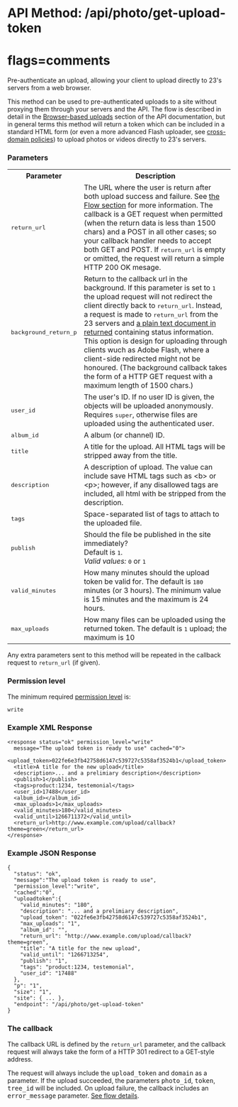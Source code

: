 # API Method: /api/photo/get-upload-token
# flags=comments

Pre-authenticate an upload, allowing your client to upload directly to 23's servers from a web browser.

This method can be used to pre-authenticated uploads to a site without proxying them through your servers and the API. The flow is described in detail in the <a href="browser-based-uploads">Browser-based uploads</a> section of the API documentation, but in general terms this method will return a token which can be included in a standard HTML form (or even a more advanced Flash uploader, see [cross-domain policies](crossdomain)) to upload photos or videos directly to 23's servers.


### Parameters

<table class="pretty">
  <tr><th>Parameter</th><th>Description</th></tr>
  <tr><td><tt>return_url</tt></td><td>The URL where the user is return after both upload success and failure. See <a href="#flow">the Flow section</a> for more information. The callback is a GET request when permitted (when the return data is less than 1500 chars) and a POST in all other cases; so your callback handler needs to accept both GET and POST. If <tt>return_url</tt> is empty or omitted, the request will return a simple HTTP 200 OK mesage. </td></tr>
  <tr><td><tt>background_return_p</tt></td><td>Return to the callback url in the background. If this parameter is set to <tt>1</tt> the upload request will not redirect the client directly back to <tt>return_url</tt>. Instead, a request is made to <tt>return_url</tt> from the 23 servers and <a href="photo-redeem-upload-token">a plain text document in returned</a> containing status information. This option is design for uploading through clients wuch as Adobe Flash, where a client-side redirected might not be honoured. (The background callback takes the form of a HTTP GET request with a maximum length of 1500 chars.)</td></tr> 
  <tr><td><tt>user_id</tt></td><td>The user's ID. If no user ID is given, the objects will be uploaded anonymously. Requires <tt>super</tt>, otherwise files are uploaded using the authenticated user.</td></tr>
  <tr><td><tt>album_id</tt></td><td>A album (or channel) ID.</td></tr>
  <tr><td><tt>title</tt></td><td>A title for the upload. All HTML tags will be stripped away from the title.</td></tr>
  <tr><td><tt>description</tt></td><td>A description of upload. The value can include save HTML tags such as &lt;b&gt; or &lt;p&gt;; however, if any disallowed tags are included, all html with be stripped from the description.</td></tr>
  <tr><td><tt>tags</tt></td><td>Space-separated list of tags to attach to the uploaded file.</td></tr>
  <tr><td><tt>publish</tt></td><td>Should the file be published in the site immediately?<br/>Default is <tt>1</tt>.<br/><i>Valid values:</i> <tt>0</tt> or <tt>1</tt></td></tr>
  <tr><td><tt>valid_minutes</tt></td><td>How many minutes should the upload token be valid for. The default is <tt>180</tt> minutes (or 3 hours). The minimum value is 15 minutes and the maximum is 24 hours.</td></tr>
  <tr><td><tt>max_uploads</tt></td><td>How many files can be uploaded using the returned token. The default is <tt>1</tt> upload; the maximum is 10</td></tr>
</table>

Any extra parameters sent to this method will be repeated in the callback request to `return_url` (if given).
    

### Permission level 

The minimum required [permission level](index#permission-level) is:

    write

### Example XML Response

    <response status="ok" permission_level="write" 
      message="The upload token is ready to use" cached="0">
      <upload_token>022fe6e3fb42758d6147c539727c5358af3524b1</upload_token>
      <title>A title for the new upload</title>
      <description>... and a prelimiary description</description>
      <publish>1</publish>
      <tags>product:1234, testemonial</tags>
      <user_id>17488</user_id>
      <album_id></album_id>
      <max_uploads>1</max_uploads>
      <valid_minutes>180</valid_minutes>
      <valid_until>1266711372</valid_until>
      <return_url>http://www.example.com/upload/callback?theme=green</return_url>
    </response>

### Example JSON Response

    {
      "status": "ok", 
      "message":"The upload token is ready to use",
      "permission_level":"write",
      "cached":"0",
      "uploadtoken":{
        "valid_minutes": "180", 
        "description": "... and a prelimiary description", 
        "upload_token": "022fe6e3fb42758d6147c539727c5358af3524b1", 
        "max_uploads": "1", 
        "album_id": "", 
        "return_url": "http://www.example.com/upload/callback?theme=green", 
        "title": "A title for the new upload", 
        "valid_until": "1266713254", 
        "publish": "1", 
        "tags": "product:1234, testemonial",
        "user_id": "17488"
      },
      "p": "1",
      "size": "1",
      "site": { ... },
      "endpoint": "/api/photo/get-upload-token"
    }

### The callback

The callback URL is defined by the `return_url` parameter, and the callback request will always take the form of a HTTP 301 redirect to a GET-style address. 

The request will always include the <tt>upload_token</tt> and <tt>domain</tt> as a parameter. If the upload succeeded, the parameters <tt>photo_id</tt>, <tt>token</tt>, <tt>tree_id</tt> will be included. On upload failure, the callback includes an <tt>error_message</tt> parameter. [See flow details](browser-based-uploads).
